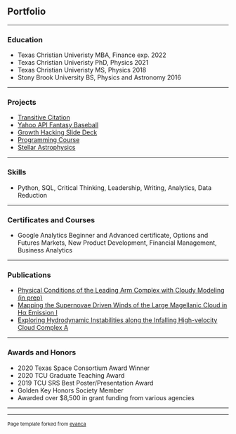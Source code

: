 ## Portfolio

---

### Education

- Texas Christian Univeristy MBA, Finance exp. 2022
- Texas Christian Univeristy PhD, Physics 2021
- Texas Christian Univeristy MS, Physics 2018
- Stony Brook University BS, Physics and Astronomy 2016

---

### Projects

- [Transitive Citation](https://github.com/dciampa/transitivecitation)
- [Yahoo API Fantasy Baseball](https://github.com/dciampa)
- [Growth Hacking Slide Deck](/pdf/MiventureGrowthHackingSlideDeck.pdf)
- [Programming Course](https://github.com/dciampa/PHY50733)
- [Stellar Astrophysics](https://github.com/dciampa/PHY50743)

---

### Skills

- Python, SQL, Critical Thinking, Leadership, Writing, Analytics, Data Reduction

---

### Certificates and Courses

- Google Analytics Beginner and Advanced certificate, Options and Futures Markets, New Product Development, Financial Management, Business Analytics

---

### Publications

- [Physical Conditions of the Leading Arm Complex with Cloudy Modeling (in prep)](https://dciampa.github.io/)
- [Mapping the Supernovae Driven Winds of the Large Magellanic Cloud in Hα Emission I](https://ui.adsabs.harvard.edu/abs/2021ApJ...908...62C/abstract)
- [Exploring Hydrodynamic Instabilities along the Infalling High-velocity Cloud Complex A](https://ui.adsabs.harvard.edu/abs/2020ApJ...902..154B/abstract)

---
### Awards and Honors

- 2020 Texas Space Consortium Award Winner
- 2020 TCU Graduate Teaching Award
- 2019 TCU SRS Best Poster/Presentation Award
- Golden Key Honors Society Member
- Awarded over $8,500 in grant funding from various agencies

---

---
<p style="font-size:11px">Page template forked from <a href="https://github.com/evanca/quick-portfolio">evanca</a></p>
<!-- Remove above link if you don't want to attibute -->
